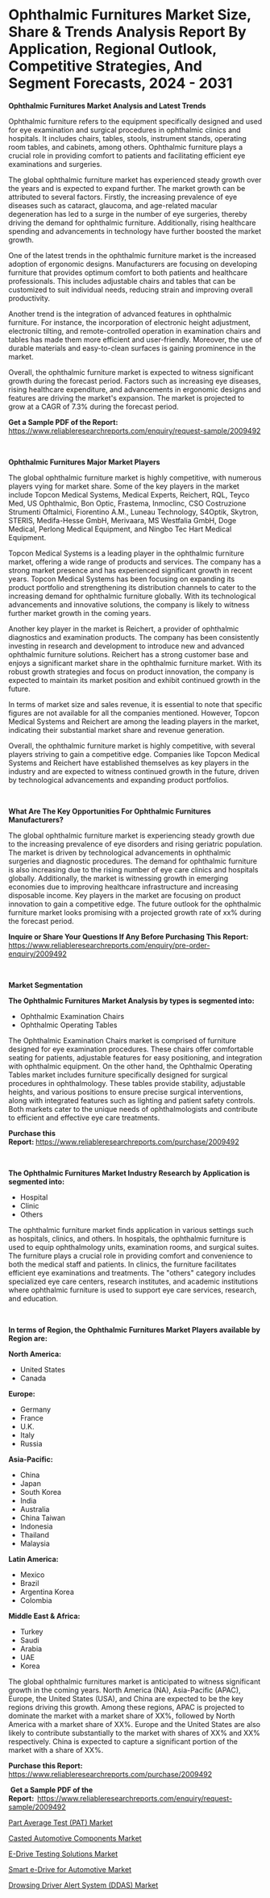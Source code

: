 <p><h1>Ophthalmic Furnitures Market Size, Share & Trends Analysis Report By Application, Regional Outlook, Competitive Strategies, And Segment Forecasts, 2024 - 2031</h1></p><p><strong>Ophthalmic Furnitures Market Analysis and Latest Trends</strong></p>
<p><p>Ophthalmic furniture refers to the equipment specifically designed and used for eye examination and surgical procedures in ophthalmic clinics and hospitals. It includes chairs, tables, stools, instrument stands, operating room tables, and cabinets, among others. Ophthalmic furniture plays a crucial role in providing comfort to patients and facilitating efficient eye examinations and surgeries.</p><p>The global ophthalmic furniture market has experienced steady growth over the years and is expected to expand further. The market growth can be attributed to several factors. Firstly, the increasing prevalence of eye diseases such as cataract, glaucoma, and age-related macular degeneration has led to a surge in the number of eye surgeries, thereby driving the demand for ophthalmic furniture. Additionally, rising healthcare spending and advancements in technology have further boosted the market growth.</p><p>One of the latest trends in the ophthalmic furniture market is the increased adoption of ergonomic designs. Manufacturers are focusing on developing furniture that provides optimum comfort to both patients and healthcare professionals. This includes adjustable chairs and tables that can be customized to suit individual needs, reducing strain and improving overall productivity.</p><p>Another trend is the integration of advanced features in ophthalmic furniture. For instance, the incorporation of electronic height adjustment, electronic tilting, and remote-controlled operation in examination chairs and tables has made them more efficient and user-friendly. Moreover, the use of durable materials and easy-to-clean surfaces is gaining prominence in the market.</p><p>Overall, the ophthalmic furniture market is expected to witness significant growth during the forecast period. Factors such as increasing eye diseases, rising healthcare expenditure, and advancements in ergonomic designs and features are driving the market's expansion. The market is projected to grow at a CAGR of 7.3% during the forecast period.</p></p>
<p><strong>Get a Sample PDF of the Report:&nbsp;</strong> <a href="https://www.reliableresearchreports.com/enquiry/request-sample/2009492">https://www.reliableresearchreports.com/enquiry/request-sample/2009492</a></p>
<p>&nbsp;</p>
<p><strong>Ophthalmic Furnitures Major Market Players</strong></p>
<p><p>The global ophthalmic furniture market is highly competitive, with numerous players vying for market share. Some of the key players in the market include Topcon Medical Systems, Medical Experts, Reichert, RQL, Teyco Med, US Ophthalmic, Bon Optic, Frastema, Inmoclinc, CSO Costruzione Strumenti Oftalmici, Fiorentino A.M., Luneau Technology, S4Optik, Skytron, STERIS, Medifa-Hesse GmbH, Merivaara, MS Westfalia GmbH, Doge Medical, Perlong Medical Equipment, and Ningbo Tec Hart Medical Equipment.</p><p>Topcon Medical Systems is a leading player in the ophthalmic furniture market, offering a wide range of products and services. The company has a strong market presence and has experienced significant growth in recent years. Topcon Medical Systems has been focusing on expanding its product portfolio and strengthening its distribution channels to cater to the increasing demand for ophthalmic furniture globally. With its technological advancements and innovative solutions, the company is likely to witness further market growth in the coming years.</p><p>Another key player in the market is Reichert, a provider of ophthalmic diagnostics and examination products. The company has been consistently investing in research and development to introduce new and advanced ophthalmic furniture solutions. Reichert has a strong customer base and enjoys a significant market share in the ophthalmic furniture market. With its robust growth strategies and focus on product innovation, the company is expected to maintain its market position and exhibit continued growth in the future.</p><p>In terms of market size and sales revenue, it is essential to note that specific figures are not available for all the companies mentioned. However, Topcon Medical Systems and Reichert are among the leading players in the market, indicating their substantial market share and revenue generation.</p><p>Overall, the ophthalmic furniture market is highly competitive, with several players striving to gain a competitive edge. Companies like Topcon Medical Systems and Reichert have established themselves as key players in the industry and are expected to witness continued growth in the future, driven by technological advancements and expanding product portfolios.</p></p>
<p>&nbsp;</p>
<p><strong>What Are The Key Opportunities For Ophthalmic Furnitures Manufacturers?</strong></p>
<p><p>The global ophthalmic furniture market is experiencing steady growth due to the increasing prevalence of eye disorders and rising geriatric population. The market is driven by technological advancements in ophthalmic surgeries and diagnostic procedures. The demand for ophthalmic furniture is also increasing due to the rising number of eye care clinics and hospitals globally. Additionally, the market is witnessing growth in emerging economies due to improving healthcare infrastructure and increasing disposable income. Key players in the market are focusing on product innovation to gain a competitive edge. The future outlook for the ophthalmic furniture market looks promising with a projected growth rate of xx% during the forecast period.</p></p>
<p><strong>Inquire or Share Your Questions If Any Before Purchasing This Report:</strong> <a href="https://www.reliableresearchreports.com/enquiry/pre-order-enquiry/2009492">https://www.reliableresearchreports.com/enquiry/pre-order-enquiry/2009492</a></p>
<p>&nbsp;</p>
<p><strong>Market Segmentation</strong></p>
<p><strong>The Ophthalmic Furnitures Market Analysis by types is segmented into:</strong></p>
<p><ul><li>Ophthalmic Examination Chairs</li><li>Ophthalmic Operating Tables</li></ul></p>
<p><p>The Ophthalmic Examination Chairs market is comprised of furniture designed for eye examination procedures. These chairs offer comfortable seating for patients, adjustable features for easy positioning, and integration with ophthalmic equipment. On the other hand, the Ophthalmic Operating Tables market includes furniture specifically designed for surgical procedures in ophthalmology. These tables provide stability, adjustable heights, and various positions to ensure precise surgical interventions, along with integrated features such as lighting and patient safety controls. Both markets cater to the unique needs of ophthalmologists and contribute to efficient and effective eye care treatments.</p></p>
<p><strong>Purchase this Report:&nbsp;</strong><a href="https://www.reliableresearchreports.com/purchase/2009492">https://www.reliableresearchreports.com/purchase/2009492</a></p>
<p>&nbsp;</p>
<p><strong>The Ophthalmic Furnitures Market Industry Research by Application is segmented into:</strong></p>
<p><ul><li>Hospital</li><li>Clinic</li><li>Others</li></ul></p>
<p><p>The ophthalmic furniture market finds application in various settings such as hospitals, clinics, and others. In hospitals, the ophthalmic furniture is used to equip ophthalmology units, examination rooms, and surgical suites. The furniture plays a crucial role in providing comfort and convenience to both the medical staff and patients. In clinics, the furniture facilitates efficient eye examinations and treatments. The "others" category includes specialized eye care centers, research institutes, and academic institutions where ophthalmic furniture is used to support eye care services, research, and education.</p></p>
<p>&nbsp;</p>
<p><strong>In terms of Region, the Ophthalmic Furnitures Market Players available by Region are:</strong></p>
<p>
    <p> <strong> North America: </strong>
        <ul>
            <li>United States</li>
            <li>Canada</li>
        </ul>
        </p> 
    <p> <strong> Europe: </strong>
        <ul>
            <li>Germany</li>
            <li>France</li>
            <li>U.K.</li>
            <li>Italy</li>
            <li>Russia</li>
        </ul>
        </p> 
    <p> <strong> Asia-Pacific: </strong>
        <ul>
            <li>China</li>
            <li>Japan</li>
            <li>South Korea</li>
            <li>India</li>
            <li>Australia</li>
            <li>China Taiwan</li>
            <li>Indonesia</li>
            <li>Thailand</li>
            <li>Malaysia</li>
        </ul>
        </p> 
    <p> <strong> Latin America: </strong>
        <ul>
            <li>Mexico</li>
            <li>Brazil</li>
            <li>Argentina Korea</li>
            <li>Colombia</li>
        </ul>
        </p> 
    <p> <strong> Middle East & Africa: </strong>
        <ul>
            <li>Turkey</li>
            <li>Saudi</li>
            <li>Arabia</li>
            <li>UAE</li>
            <li>Korea</li>
        </ul>
    </p>
    </p>
<p><p>The global ophthalmic furnitures market is anticipated to witness significant growth in the coming years. North America (NA), Asia-Pacific (APAC), Europe, the United States (USA), and China are expected to be the key regions driving this growth. Among these regions, APAC is projected to dominate the market with a market share of XX%, followed by North America with a market share of XX%. Europe and the United States are also likely to contribute substantially to the market with shares of XX% and XX% respectively. China is expected to capture a significant portion of the market with a share of XX%.</p></p>
<p><strong>Purchase this Report: </strong><a href="https://www.reliableresearchreports.com/purchase/2009492">https://www.reliableresearchreports.com/purchase/2009492</a></p>
<p>&nbsp;<strong>Get a Sample PDF of the Report:&nbsp;&nbsp;</strong><a href="https://www.reliableresearchreports.com/enquiry/request-sample/2009492">https://www.reliableresearchreports.com/enquiry/request-sample/2009492</a></p>
<p><strong></strong></p>
<p><p><a href="https://medium.com/@ruthfranklin11/part-average-test-pat-market-insight-market-trends-growth-forecasted-from-2024-to-2031-69e74cf7b39a">Part Average Test (PAT) Market</a></p><p><a href="https://medium.com/@ruthfranklin11/casted-automotive-components-market-analysis-and-sze-forecasted-for-period-from-2024-to-2031-e0dccd755120">Casted Automotive Components Market</a></p><p><a href="https://medium.com/@ruthfranklin11/e-drive-testing-solutions-market-outlook-industry-overview-and-forecast-2024-to-2031-5fd4bc1f8e9e">E-Drive Testing Solutions Market</a></p><p><a href="https://medium.com/@ruthfranklin11/smart-e-drive-for-automotive-market-size-cagr-trends-2024-2030-27aefb59d06a">Smart e-Drive for Automotive Market</a></p><p><a href="https://medium.com/@ruthfranklin11/drowsing-driver-alert-system-ddas-market-insights-into-market-cagr-market-trends-and-growth-632ffae2f86e">Drowsing Driver Alert System (DDAS) Market</a></p></p>